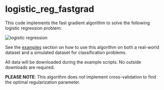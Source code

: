 logistic_reg_fastgrad
=====================

This code implements the fast gradient algorithm to solve the following logistic regression problem:

![logistic regression](https://github.com/drjordy66/logistic_reg_fastgrad/blob/master/images/problem.PNG "logistic regression")

See the [examples](https://github.com/drjordy66/logistic_reg_fastgrad/tree/master/examples) section on how to use this algorithm on both a real-world dataset and a simulated dataset for classification problems.

All data will be downloaded during the example scripts. No outside downloads are required.

__PLEASE NOTE__: This algorithm does not implement cross-validation to find the optimal regularization parameter.